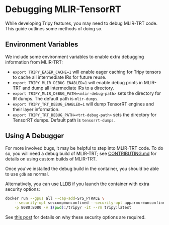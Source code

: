 # Debugging MLIR-TensorRT

While developing Tripy features, you may need to debug MLIR-TRT code.
This guide outlines some methods of doing so.


## Environment Variables

We include some environment variables to enable extra debugging information from MLIR-TRT:

- `export TRIPY_EAGER_CACHE=1` will enable eager caching for Tripy tensors to cache all intermediate IRs for future reuse. 
- `export TRIPY_MLIR_DEBUG_ENABLED=1` will enable debug prints in MLIR-TRT and dump all intermediate IRs to a directory.
- `export TRIPY_MLIR_DEBUG_PATH=<mlir-debug-path>` sets the directory for IR dumps. The default path is `mlir-dumps`.
- `export TRIPY_TRT_DEBUG_ENABLED=1` will dump TensorRT engines and their layer information.
- `export TRIPY_TRT_DEBUG_PATH=<trt-debug-path>` sets the directory for TensorRT dumps. Default path is `tensorrt-dumps`.


## Using A Debugger

For more involved bugs, it may be helpful to step into MLIR-TRT code.
To do so, you will need a debug build of MLIR-TRT;
see [CONTRIBUTING.md](source:/CONTRIBUTING.md)
for details on using custom builds of MLIR-TRT.

Once you've installed the debug build in the container, you should be able to use `gdb` as normal.

Alternatively, you can use [LLDB](https://lldb.llvm.org/) if you launch the container with extra security options:

<!-- Tripy: DOC: NO_EVAL Start -->
```bash
docker run --gpus all --cap-add=SYS_PTRACE \
    --security-opt seccomp=unconfined --security-opt apparmor=unconfined \
    -p 8080:8080 -v $(pwd):/tripy/ -it --rm tripy:latest
```
<!-- Tripy: DOC: NO_EVAL End -->

See [this post](https://forums.swift.org/t/debugging-using-lldb/18046) for details on
why these security options are required.
